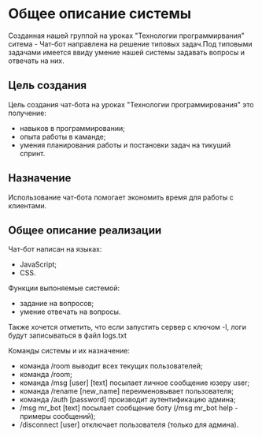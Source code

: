 # Общее описание системы
Созданная нашей группой на уроках "Технологии программирвания" ситема - Чат-бот направлена на решение типовых задач.Под типовыми задачами имеется ввиду умение нашей системы задавать вопросы и отвечать на них.

## Цель создания
Цель создания чат-бота на уроках "Технологии программирования" это получение:
- навыков в программировании;
- опыта работы в каманде;
- умения планирования работы и постановки задач на тикуший спринт.

## Назначение
Использование чат-бота помогает экономить время для работы с клиентами. 

## Общее описание реализации
Чат-бот написан на языках:
- JavaScript;
- CSS.

Функции выпоняемые системой:
- задание на вопросов;
- умение отвечать на вопросы.

Также хочется отметить, что если запустить сервер с ключом -l, логи будут записываться в файл logs.txt

 Команды системы и их назначение:
- команда /room выводит всех текущих пользователей;
- команда /room;
- команда /msg [user] [text] посылает личное сообщение юзеру user;
- команда /rename [new_name] переименовывает пользователя;
- команда /auth [password] производит аутентификацию админа;
- /msg mr_bot [text] посылает сообщение боту (/msg mr_bot help - примеры сообщений);
- /disconnect [user] отключает пользователя (только для админа).
